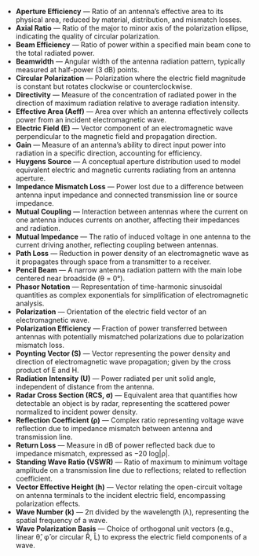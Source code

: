 - **Aperture Efficiency** — Ratio of an antenna’s effective area to its physical area, reduced by material, distribution, and mismatch losses.  
- **Axial Ratio** — Ratio of the major to minor axis of the polarization ellipse, indicating the quality of circular polarization.  
- **Beam Efficiency** — Ratio of power within a specified main beam cone to the total radiated power.  
- **Beamwidth** — Angular width of the antenna radiation pattern, typically measured at half-power (3 dB) points.  
- **Circular Polarization** — Polarization where the electric field magnitude is constant but rotates clockwise or counterclockwise.  
- **Directivity** — Measure of the concentration of radiated power in the direction of maximum radiation relative to average radiation intensity.  
- **Effective Area (Aeff)** — Area over which an antenna effectively collects power from an incident electromagnetic wave.  
- **Electric Field (E)** — Vector component of an electromagnetic wave perpendicular to the magnetic field and propagation direction.  
- **Gain** — Measure of an antenna’s ability to direct input power into radiation in a specific direction, accounting for efficiency.  
- **Huygens Source** — A conceptual aperture distribution used to model equivalent electric and magnetic currents radiating from an antenna aperture.  
- **Impedance Mismatch Loss** — Power lost due to a difference between antenna input impedance and connected transmission line or source impedance.  
- **Mutual Coupling** — Interaction between antennas where the current on one antenna induces currents on another, affecting their impedances and radiation.  
- **Mutual Impedance** — The ratio of induced voltage in one antenna to the current driving another, reflecting coupling between antennas.  
- **Path Loss** — Reduction in power density of an electromagnetic wave as it propagates through space from a transmitter to a receiver.  
- **Pencil Beam** — A narrow antenna radiation pattern with the main lobe centered near broadside (θ = 0°).  
- **Phasor Notation** — Representation of time-harmonic sinusoidal quantities as complex exponentials for simplification of electromagnetic analysis.  
- **Polarization** — Orientation of the electric field vector of an electromagnetic wave.  
- **Polarization Efficiency** — Fraction of power transferred between antennas with potentially mismatched polarizations due to polarization mismatch loss.  
- **Poynting Vector (S)** — Vector representing the power density and direction of electromagnetic wave propagation; given by the cross product of E and H.  
- **Radiation Intensity (U)** — Power radiated per unit solid angle, independent of distance from the antenna.  
- **Radar Cross Section (RCS, σ)** — Equivalent area that quantifies how detectable an object is by radar, representing the scattered power normalized to incident power density.  
- **Reflection Coefficient (ρ)** — Complex ratio representing voltage wave reflection due to impedance mismatch between antenna and transmission line.  
- **Return Loss** — Measure in dB of power reflected back due to impedance mismatch, expressed as −20 log|ρ|.  
- **Standing Wave Ratio (VSWR)** — Ratio of maximum to minimum voltage amplitude on a transmission line due to reflections; related to reflection coefficient.  
- **Vector Effective Height (h)** — Vector relating the open-circuit voltage on antenna terminals to the incident electric field, encompassing polarization effects.  
- **Wave Number (k)** — 2π divided by the wavelength (λ), representing the spatial frequency of a wave.  
- **Wave Polarization Basis** — Choice of orthogonal unit vectors (e.g., linear θ̂, φ̂ or circular R̂, L̂) to express the electric field components of a wave.
